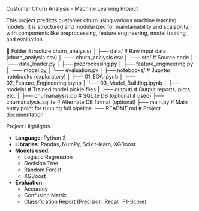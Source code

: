  Customer Churn Analysis - Machine Learning Project

This project predicts customer churn using various machine learning models. It is structured and modularized for maintainability and scalability, with components like preprocessing, feature engineering, model training, and evaluation.

📁 Folder Structure
churn_analysis/
│
├── data/ # Raw input data (churn_analysis.csv)
│ └── churn_analysis.csv
│
├── src/ # Source code
│ ├── data_loader.py
│ ├── preprocessing.py
│ ├── feature_engineering.py
│ ├── model.py
│ └── evaluation.py
│
├── notebooks/ # Jupyter notebooks (exploratory)
│ ├── 01_EDA.ipynb
│ ├── 02_Feature_Engineering.ipynb
│ └── 03_Model_Building.ipynb
│
├── models/ # Trained model pickle files
│
├── output/ # Output reports, plots, etc.
│
├── churnanalysis.db # SQLite DB (optional if used)
├── churnanalysis.sqlite # Alternate DB format (optional)
├── main.py # Main entry point for running full pipeline
└── README.md # Project documentation


 Project Highlights

- **Language**: Python 3
- **Libraries**: Pandas, NumPy, Scikit-learn, XGBoost
- **Models used**:
  - Logistic Regression
  - Decision Tree
  - Random Forest
  - XGBoost
- **Evaluation**:
  - Accuracy
  - Confusion Matrix
  - Classification Report (Precision, Recall, F1-Score)

